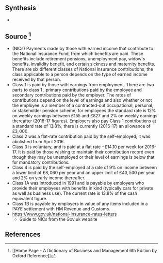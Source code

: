 ## Synthesis
- 
## Source [^1]
- (NICs) Payments made by those with earned income that contribute to the National Insurance Fund, from which benefits are paid. These benefits include retirement pensions, unemployment pay, widow's benefits, invalidity benefit, and certain sickness and maternity benefits. There are six different classes of National Insurance contributions; the class applicable to a person depends on the type of earned income received by that person.
- Class 1 is paid by those with earnings from employment. There are two parts to class 1 , primary contributions paid by the employee and secondary contributions paid by the employer. The rates of contributions depend on the level of earnings and also whether or not the employee is a member of a contracted-out occupational, personal, or stakeholder pension scheme; for employees the standard rate is $12 \%$ on weekly earnings between $£ 155$ and $£ 827$ and $2 \%$ on weekly earnings thereafter (2016-17 figures). Employers also pay Class 1 contributions at a standard rate of $13.8 \%$; there is currently (2016-17) an allowance of $£ 3,000$.
- Class 2 was a flat-rate contribution paid by the self-employed; it was abolished from April 2016.
- Class 3 is voluntary, and is paid at a flat rate $-£ 14.10$ per week for 2016-17. It is paid by those wishing to maintain their contribution record even though they may be unemployed or their level of earnings is below that for mandatory contributions.
- Class 4 is paid by the self-employed at a rate of $9 \%$ on income between a lower limit of $£ 8,060$ per year and an upper limit of $£ 43,500$ per year and $2 \%$ on yearly income thereafter.
- Class 1A was introduced in 1991 and is payable by employers who provide their employees with benefits in kind (typically cars for private as well as business use). The current rate is $13.8 \%$ of the cash equivalent figure.
- Class 1B is payable by employers in value of any items included in a PAYE settlement with HM Revenue and Customs.
- https://www.gov.uk/national-insurance-rates-letters
	- Guide to NICs from the Gov.uk website
## References

[^1]: [[Home Page - A Dictionary of Business and Management 6th Edition by Oxford Reference]]